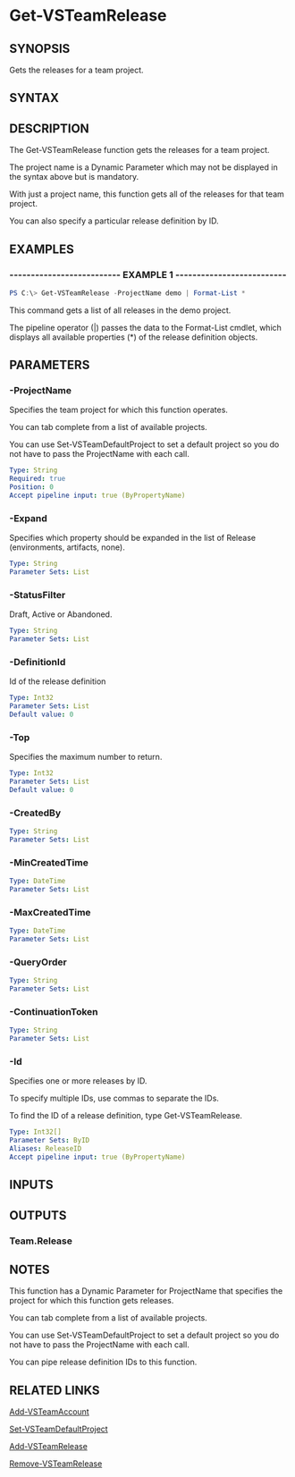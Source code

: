 


# Get-VSTeamRelease

## SYNOPSIS

Gets the releases for a team project.

## SYNTAX

## DESCRIPTION

The Get-VSTeamRelease function gets the releases for a team project.

The project name is a Dynamic Parameter which may not be displayed in the syntax above but is mandatory.

With just a project name, this function gets all of the releases for that team project.

You can also specify a particular release definition by ID.

## EXAMPLES

### -------------------------- EXAMPLE 1 --------------------------

```PowerShell
PS C:\> Get-VSTeamRelease -ProjectName demo | Format-List *
```

This command gets a list of all releases in the demo project.

The pipeline operator (|) passes the data to the Format-List cmdlet, which displays all available properties (*) of the release definition objects.

## PARAMETERS

### -ProjectName

Specifies the team project for which this function operates.

You can tab complete from a list of available projects.

You can use Set-VSTeamDefaultProject to set a default project so
you do not have to pass the ProjectName with each call.

```yaml
Type: String
Required: true
Position: 0
Accept pipeline input: true (ByPropertyName)
```

### -Expand

Specifies which property should be expanded in the list of Release (environments, artifacts, none).

```yaml
Type: String
Parameter Sets: List
```

### -StatusFilter

Draft, Active or Abandoned.

```yaml
Type: String
Parameter Sets: List
```

### -DefinitionId

Id of the release definition

```yaml
Type: Int32
Parameter Sets: List
Default value: 0
```

### -Top

Specifies the maximum number to return.

```yaml
Type: Int32
Parameter Sets: List
Default value: 0
```

### -CreatedBy

```yaml
Type: String
Parameter Sets: List
```

### -MinCreatedTime

```yaml
Type: DateTime
Parameter Sets: List
```

### -MaxCreatedTime

```yaml
Type: DateTime
Parameter Sets: List
```

### -QueryOrder

```yaml
Type: String
Parameter Sets: List
```

### -ContinuationToken

```yaml
Type: String
Parameter Sets: List
```

### -Id

Specifies one or more releases by ID.

To specify multiple IDs, use commas to separate the IDs.

To find the ID of a release definition, type Get-VSTeamRelease.

```yaml
Type: Int32[]
Parameter Sets: ByID
Aliases: ReleaseID
Accept pipeline input: true (ByPropertyName)
```

## INPUTS

## OUTPUTS

### Team.Release

## NOTES

This function has a Dynamic Parameter for ProjectName that specifies the project for which this function gets releases.

You can tab complete from a list of available projects.

You can use Set-VSTeamDefaultProject to set a default project so you do not have to pass the ProjectName with each call.

You can pipe release definition IDs to this function.

## RELATED LINKS

[Add-VSTeamAccount](Add-VSTeamAccount.md)

[Set-VSTeamDefaultProject](Set-VSTeamDefaultProject.md)

[Add-VSTeamRelease](Add-VSTeamRelease.md)

[Remove-VSTeamRelease](Remove-VSTeamRelease.md)
